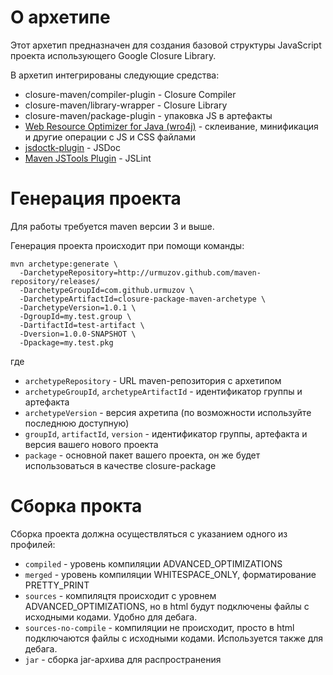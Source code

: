 О архетипе
==========

Этот архетип предназначен для создания базовой структуры JavaScript проекта использующего Google Closure Library.

В архетип интегрированы следующие средства:

* closure-maven/compiler-plugin - Closure Compiler
* closure-maven/library-wrapper - Closure Library
* closure-maven/package-plugin - упаковка JS в артефакты
* [Web Resource Optimizer for Java (wro4j)](http://code.google.com/p/wro4j/) - склеивание, минификация и другие операции с JS и CSS файлами
* [jsdoctk-plugin](http://code.google.com/p/jsdoctk-plugin/) - JSDoc
* [Maven JSTools Plugin](http://dev.abiss.gr/mvn-jstools/) - JSLint

Генерация проекта
=================

Для работы требуется maven версии 3 и выше.

Генерация проекта происходит при помощи команды:

    mvn archetype:generate \
      -DarchetypeRepository=http://urmuzov.github.com/maven-repository/releases/
      -DarchetypeGroupId=com.github.urmuzov \
      -DarchetypeArtifactId=closure-package-maven-archetype \
      -DarchetypeVersion=1.0.1 \
      -DgroupId=my.test.group \
      -DartifactId=test-artifact \
      -Dversion=1.0.0-SNAPSHOT \
      -Dpackage=my.test.pkg

где

* `archetypeRepository` - URL maven-репозитория с архетипом
* `archetypeGroupId`, `archetypeArtifactId` - идентификатор группы и артефакта
* `archetypeVersion` - версия ахретипа (по возможности используйте последнюю доступную)
* `groupId`, `artifactId`, `version` - идентификатор группы, артефакта и версия вашего нового проекта
* `package` - основной пакет вашего проекта, он же будет использоваться в качестве closure-package

Сборка прокта
=============

Сборка проекта должна осуществляться с указанием одного из профилей:

* `compiled` - уровень компиляции ADVANCED_OPTIMIZATIONS
* `merged` - уровень компиляции WHITESPACE_ONLY, форматирование PRETTY_PRINT
* `sources` - компиляцтя происходит с уровнем ADVANCED_OPTIMIZATIONS, но в html будут подключены файлы с исходными кодами. Удобно для дебага.
* `sources-no-compile` - компиляции не происходит, просто в html подключаются файлы с исходными кодами. Используется также для дебага.
* `jar` - сборка jar-архива для распространения

